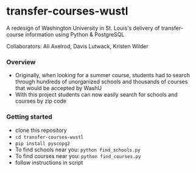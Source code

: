 # transfer-courses-wustl
A redesign of Washington University in St. Louis's delivery of transfer-course information using Python & PostgreSQL

Collaborators: Ali Axelrod, Davis Lutwack, Kristen Wilder

### Overview
* Originally, when looking for a summer course, students had to search through hundreds of unorganized schools and thousands of courses that would be accepted by WashU
* With this project students can now easily search for schools and courses by zip code

### Getting started
* clone this repository
* `cd transfer-courses-wustl `
* `pip install pyscopg2`
* To find schools near you: `python find_schools.py`
* To find courses near you: `python find_courses.py`
* follow instructions in script
